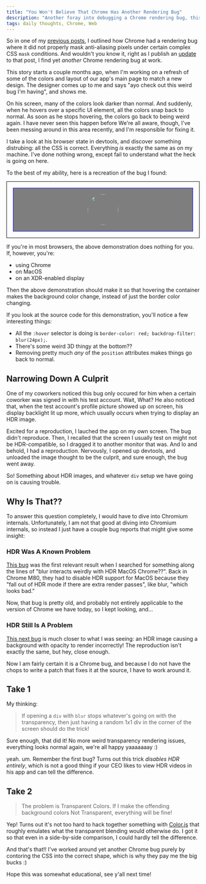 ```yaml
---
title: "You Won't Believe That Chrome Has Another Rendering Bug"
description: "Another foray into debugging a Chrome rendering bug, this time with extra platform-specific goodness!"
tags: daily thoughts, Chrome, Web
---
```


So in one of my [previous
posts](/posts/2023-12-28-i-think-i-found-a-webkit-bug.html), I outlined how
Chrome had a rendering bug where it did not properly mask anti-aliasing pixels
under certain complex CSS `mask` conditions. And wouldn't you know it, right as
I publish an [update](/posts/2024-03-15-working-around-a-webkit-bug.html) to
that post, I find yet _another_ Chrome rendering bug at work.

This story starts a couple months ago, when I'm working on a refresh of some of
the colors and layout of our app's main page to match a new design. The designer
comes up to me and says "ayo check out this weird bug I'm having", and shows me.

On his screen, many of the colors look darker than normal. And suddenly, when he
hovers over a specific UI element, all the colors snap back to normal. As soon
as he stops hovering, the colors go back to being weird again. I have never seen
this happen before We're all aware, though, I've been messing around in this
area recently, and I'm responsible for fixing it.

I take a look at his browser state in devtools, and discover something
distrubing: all the CSS is correct. Everything _is_ exactly the same as on my
machine. I've done nothing wrong, except fail to understand what the heck is
going on here.

To the best of my ability, here is a recreation of the bug I found:

<style>
  .outer.container {
    position: relative;
    border: 1px solid black;
    padding: 1rem;
  }
  .inner.container {
    position: relative;
    border: 1px solid blue;
    padding: 1rem;
    display: flex;
    justify-content: center;
  }
  .inner.container:hover {
    border-color: red;
    backdrop-filter: blur(24px);
  }
  .background {
    position: absolute;
    inset: 0;
    background-color: rgba(0, 0, 0, 0.5);
  }
  img.round {
    position: relative;
    width: 80px;
    aspect-ratio: 1 / 1;
    object-fit: contain;
    border-radius: 50%;
  }
</style>
<p>
<div class="outer container">
  <div class="inner container">
    <div class="background"></div>
    <img class="round" src="/uploads/2024-03-20/dog.jpg">
  </div>
</div>
</p>

If you're in most browsers, the above demonstration does nothing for you. If, however, you're:

- using Chrome
- on MacOS
- on an XDR-enabled display

Then the above demonstration should make it so that hovering the container makes
the background color change, instead of just the border color changing.

If you look at the source code for this demonstration, you'll notice a few
interesting things:

- All the `:hover` selector is doing is `border-color: red; backdrop-filter:
blur(24px);`.
- There's some weird 3D thingy at the bottom??
- Removing pretty much _any_ of the `position` attributes makes things go back
  to normal.

## Narrowing Down A Culprit

One of my coworkers noticed this bug only occured for him when a certain
coworker was signed in with his test account. Wait, What? He also noticed that,
when the test account's profile picture showed up on screen, his display
backlight lit up more, which usually occurs when trying to display an HDR image.

Excited for a reproduction, I lauched the app on my own screen. The bug didn't
reproduce. Then, I recalled that the screen I usually test on might not be
HDR-compatible, so I dragged it to another monitor that was. And lo and behold,
I had a reproduction. Nervously, I opened up devtools, and unloaded the image
thought to be the culprit, and sure enough, the bug went away.

So! Something about HDR images, and whatever `div` setup we have going on is
causing trouble.

## Why Is That??

To answer this question completely, I would have to dive into Chromium
internals. Unfortunately, I am not that good at diving into Chromium internals,
so instead I just have a couple bug reports that might give some insight:

### HDR Was A Known Problem

[This bug](https://issues.chromium.org/issues/40114989) was the first relevant
result when I searched for something along the lines of "blur interacts weirdly
with HDR MacOS Chrome??". Back in Chrome M80, they had to disable HDR support
for MacOS because they "fall out of HDR mode if there are extra render passes",
like blur, "which looks bad."

Now, that bug is pretty old, and probably not entirely applicable to the version
of Chrome we have today, so I kept looking, and...

### HDR Still Is A Problem

[This next bug](https://issuetracker.google.com/issues/325133349) is much closer
to what I was seeing: an HDR image causing a background with opacity to render
incorrectly! The reproduction isn't exactly the same, but hey, close enough.

Now I am fairly certain it is a Chrome bug, and because I do not have the chops
to write a patch that fixes it at the source, I have to work around it.

## Take 1

My thinking:

> If opening a `div` with `blur` stops whatever's going on with the
> transparency, then just having a random 1x1 div in the corner of the screen
> should do the trick!

Sure enough, that did it! No more weird transparency rendering issues,
everything looks normal again, we're all happy yaaaaaaay :)

yeah. um. Remember the first bug? Turns out this trick _disables HDR entirely_,
which is not a good thing if your CEO likes to view HDR videos in his app and
can tell the difference.

## Take 2

> The problem is Transparent Colors. If I make the offending background colors
> Not Transparent, everything will be fine!

Yep! Turns out it's not too hard to hack together something with
[Color.js](https://colorjs.io) that roughly emulates what the transparent
blending would otherwise do. I got it so that even in a side-by-side comparison,
I could hardly tell the difference.

And that's that!! I've worked around yet another Chrome bug purely by contoring
the CSS into the correct shape, which is why they pay me the big bucks :)

Hope this was somewhat educational, see y'all next time!
